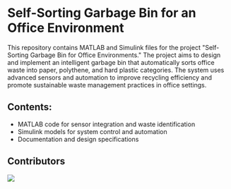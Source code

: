 # Self-Sorting Garbage Bin for an Office Environment

This repository contains MATLAB and Simulink files for the project "Self-Sorting Garbage Bin for Office Environments." The project aims to design and implement an intelligent garbage bin that automatically sorts office waste into paper, polythene, and hard plastic categories. The system uses advanced sensors and automation to improve recycling efficiency and promote sustainable waste management practices in office settings.

## Contents:
<ul>
  <li>MATLAB code for sensor integration and waste identification</li>
  <li>Simulink models for system control and automation</li>
  <li>Documentation and design specifications</li>
</ul>

## Contributors
<a href="https://github.com/MalithaPrabhashana/self-sorting-garbage-bin/graphs/contributors">
  <img src="https://contrib.rocks/image?repo=MalithaPrabhashana/self-sorting-garbage-bin" />
</a>
